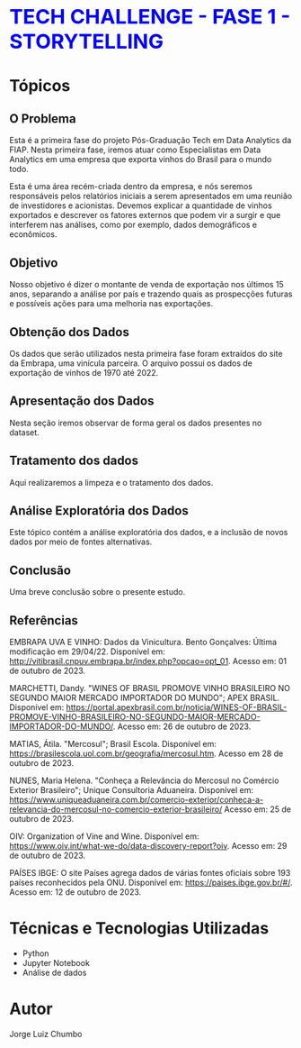 <h1 style='color: blue; font-size: 36px; font-weight: bold;'>TECH CHALLENGE - FASE 1 - STORYTELLING</h1>

# Tópicos
## O Problema
Esta é a primeira fase do projeto Pós-Graduação Tech em Data Analytics da FIAP. Nesta primeira fase, iremos atuar como Especialistas em Data Analytics em uma empresa que exporta vinhos do Brasil para o mundo todo.

Esta é uma área recém-criada dentro da empresa, e nós seremos responsáveis pelos relatórios iniciais a serem apresentados em uma reunião de investidores e acionistas. Devemos explicar a quantidade de vinhos exportados e descrever os fatores externos que podem vir a surgir e que interferem nas análises, como por exemplo, dados demográficos e econômicos.
## Objetivo
Nosso objetivo é dizer o montante de venda de exportação nos últimos 15 anos, separando a análise por país e trazendo quais as prospecções futuras e possíveis ações para uma melhoria nas exportações.
## Obtenção dos Dados
Os dados que serão utilizados nesta primeira fase foram extraídos do site da Embrapa, uma vinícula parceira. O arquivo possui os dados de exportação de vinhos de 1970 até 2022.

## Apresentação dos Dados
Nesta seção iremos observar de forma geral os dados presentes no dataset.
## Tratamento dos dados
Aqui realizaremos a limpeza e o tratamento dos dados.
## Análise Exploratória dos Dados
Este tópico contém a análise exploratória dos dados, e a inclusão de novos dados por meio de fontes alternativas.
## Conclusão
Uma breve conclusão sobre o presente estudo.
## Referências
EMBRAPA UVA E VINHO: Dados da Vinicultura. Bento Gonçalves: Última modificação em 29/04/22. Disponível em: http://vitibrasil.cnpuv.embrapa.br/index.php?opcao=opt_01. Acesso em: 01 de outubro de 2023.

MARCHETTI, Dandy. "WINES OF BRASIL PROMOVE VINHO BRASILEIRO NO SEGUNDO MAIOR MERCADO IMPORTADOR DO MUNDO"; APEX BRASIL. Disponível em: https://portal.apexbrasil.com.br/noticia/WINES-OF-BRASIL-PROMOVE-VINHO-BRASILEIRO-NO-SEGUNDO-MAIOR-MERCADO-IMPORTADOR-DO-MUNDO/. Acesso em: 26 de outubro de 2023.

MATIAS, Átila. "Mercosul"; Brasil Escola. Disponível em: https://brasilescola.uol.com.br/geografia/mercosul.htm. Acesso em 28 de outubro de 2023.

NUNES, Maria Helena. "Conheça a Relevância do Mercosul no Comércio Exterior Brasileiro"; Unique Consultoria Aduaneira. Disponível em: https://www.uniqueaduaneira.com.br/comercio-exterior/conheca-a-relevancia-do-mercosul-no-comercio-exterior-brasileiro/ Acesso em: 25 de outubro de 2023.

OIV: Organization of Vine and Wine. Disponível em: https://www.oiv.int/what-we-do/data-discovery-report?oiv. Acesso em: 29 de outubro de 2023.

PAÍSES IBGE: O site Países agrega dados de várias fontes oficiais sobre 193 países reconhecidos pela ONU. Disponível em: https://paises.ibge.gov.br/#/. Acesso em: 12 de outubro de 2023. 
# Técnicas e Tecnologias Utilizadas
 - Python
 - Jupyter Notebook
 - Análise de dados
# Autor
Jorge Luiz Chumbo
